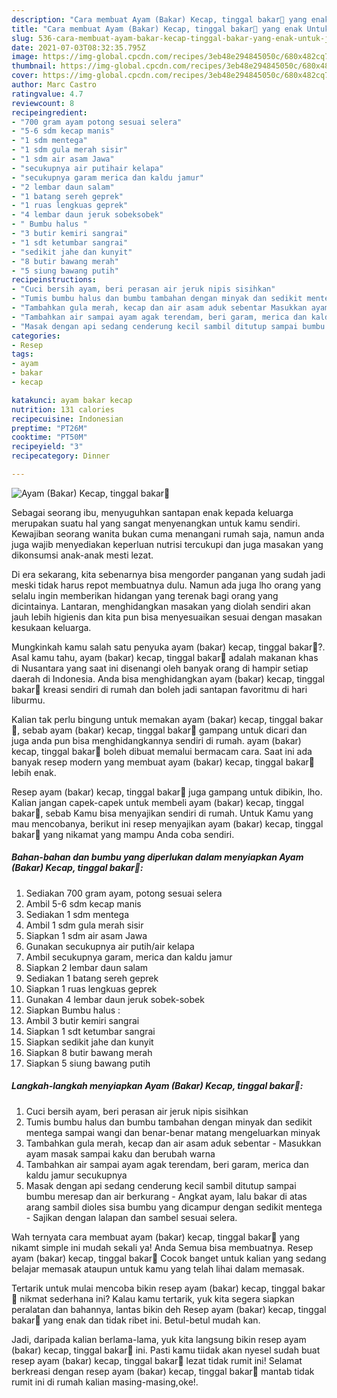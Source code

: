 ```yaml
---
description: "Cara membuat Ayam (Bakar) Kecap, tinggal bakar🤗 yang enak Untuk Jualan"
title: "Cara membuat Ayam (Bakar) Kecap, tinggal bakar🤗 yang enak Untuk Jualan"
slug: 536-cara-membuat-ayam-bakar-kecap-tinggal-bakar-yang-enak-untuk-jualan
date: 2021-07-03T08:32:35.795Z
image: https://img-global.cpcdn.com/recipes/3eb48e294845050c/680x482cq70/ayam-bakar-kecap-tinggal-bakar🤗-foto-resep-utama.jpg
thumbnail: https://img-global.cpcdn.com/recipes/3eb48e294845050c/680x482cq70/ayam-bakar-kecap-tinggal-bakar🤗-foto-resep-utama.jpg
cover: https://img-global.cpcdn.com/recipes/3eb48e294845050c/680x482cq70/ayam-bakar-kecap-tinggal-bakar🤗-foto-resep-utama.jpg
author: Marc Castro
ratingvalue: 4.7
reviewcount: 8
recipeingredient:
- "700 gram ayam potong sesuai selera"
- "5-6 sdm kecap manis"
- "1 sdm mentega"
- "1 sdm gula merah sisir"
- "1 sdm air asam Jawa"
- "secukupnya air putihair kelapa"
- "secukupnya garam merica dan kaldu jamur"
- "2 lembar daun salam"
- "1 batang sereh geprek"
- "1 ruas lengkuas geprek"
- "4 lembar daun jeruk sobeksobek"
- " Bumbu halus "
- "3 butir kemiri sangrai"
- "1 sdt ketumbar sangrai"
- "sedikit jahe dan kunyit"
- "8 butir bawang merah"
- "5 siung bawang putih"
recipeinstructions:
- "Cuci bersih ayam, beri perasan air jeruk nipis sisihkan"
- "Tumis bumbu halus dan bumbu tambahan dengan minyak dan sedikit mentega sampai wangi dan benar-benar matang mengeluarkan minyak"
- "Tambahkan gula merah, kecap dan air asam aduk sebentar Masukkan ayam masak sampai kaku dan berubah warna"
- "Tambahkan air sampai ayam agak terendam, beri garam, merica dan kaldu jamur secukupnya"
- "Masak dengan api sedang cenderung kecil sambil ditutup sampai bumbu meresap dan air berkurang Angkat ayam, lalu bakar di atas arang sambil dioles sisa bumbu yang dicampur dengan sedikit mentega Sajikan dengan lalapan dan sambel sesuai selera."
categories:
- Resep
tags:
- ayam
- bakar
- kecap

katakunci: ayam bakar kecap 
nutrition: 131 calories
recipecuisine: Indonesian
preptime: "PT26M"
cooktime: "PT50M"
recipeyield: "3"
recipecategory: Dinner

---
```



![Ayam (Bakar) Kecap, tinggal bakar🤗](https://img-global.cpcdn.com/recipes/3eb48e294845050c/680x482cq70/ayam-bakar-kecap-tinggal-bakar🤗-foto-resep-utama.jpg)

Sebagai seorang ibu, menyuguhkan santapan enak kepada keluarga merupakan suatu hal yang sangat menyenangkan untuk kamu sendiri. Kewajiban seorang  wanita bukan cuma menangani rumah saja, namun anda juga wajib menyediakan keperluan nutrisi tercukupi dan juga masakan yang dikonsumsi anak-anak mesti lezat.

Di era  sekarang, kita sebenarnya bisa mengorder panganan yang sudah jadi meski tidak harus repot membuatnya dulu. Namun ada juga lho orang yang selalu ingin memberikan hidangan yang terenak bagi orang yang dicintainya. Lantaran, menghidangkan masakan yang diolah sendiri akan jauh lebih higienis dan kita pun bisa menyesuaikan sesuai dengan masakan kesukaan keluarga. 



Mungkinkah kamu salah satu penyuka ayam (bakar) kecap, tinggal bakar🤗?. Asal kamu tahu, ayam (bakar) kecap, tinggal bakar🤗 adalah makanan khas di Nusantara yang saat ini disenangi oleh banyak orang di hampir setiap daerah di Indonesia. Anda bisa menghidangkan ayam (bakar) kecap, tinggal bakar🤗 kreasi sendiri di rumah dan boleh jadi santapan favoritmu di hari liburmu.

Kalian tak perlu bingung untuk memakan ayam (bakar) kecap, tinggal bakar🤗, sebab ayam (bakar) kecap, tinggal bakar🤗 gampang untuk dicari dan juga anda pun bisa menghidangkannya sendiri di rumah. ayam (bakar) kecap, tinggal bakar🤗 boleh dibuat memalui bermacam cara. Saat ini ada banyak resep modern yang membuat ayam (bakar) kecap, tinggal bakar🤗 lebih enak.

Resep ayam (bakar) kecap, tinggal bakar🤗 juga gampang untuk dibikin, lho. Kalian jangan capek-capek untuk membeli ayam (bakar) kecap, tinggal bakar🤗, sebab Kamu bisa menyajikan sendiri di rumah. Untuk Kamu yang mau mencobanya, berikut ini resep menyajikan ayam (bakar) kecap, tinggal bakar🤗 yang nikamat yang mampu Anda coba sendiri.

<!--inarticleads1-->

##### Bahan-bahan dan bumbu yang diperlukan dalam menyiapkan Ayam (Bakar) Kecap, tinggal bakar🤗:

1. Sediakan 700 gram ayam, potong sesuai selera
1. Ambil 5-6 sdm kecap manis
1. Sediakan 1 sdm mentega
1. Ambil 1 sdm gula merah sisir
1. Siapkan 1 sdm air asam Jawa
1. Gunakan secukupnya air putih/air kelapa
1. Ambil secukupnya garam, merica dan kaldu jamur
1. Siapkan 2 lembar daun salam
1. Sediakan 1 batang sereh geprek
1. Siapkan 1 ruas lengkuas geprek
1. Gunakan 4 lembar daun jeruk sobek-sobek
1. Siapkan  Bumbu halus :
1. Ambil 3 butir kemiri sangrai
1. Siapkan 1 sdt ketumbar sangrai
1. Siapkan sedikit jahe dan kunyit
1. Siapkan 8 butir bawang merah
1. Siapkan 5 siung bawang putih




<!--inarticleads2-->

##### Langkah-langkah menyiapkan Ayam (Bakar) Kecap, tinggal bakar🤗:

1. Cuci bersih ayam, beri perasan air jeruk nipis sisihkan
1. Tumis bumbu halus dan bumbu tambahan dengan minyak dan sedikit mentega sampai wangi dan benar-benar matang mengeluarkan minyak
1. Tambahkan gula merah, kecap dan air asam aduk sebentar - Masukkan ayam masak sampai kaku dan berubah warna
1. Tambahkan air sampai ayam agak terendam, beri garam, merica dan kaldu jamur secukupnya
1. Masak dengan api sedang cenderung kecil sambil ditutup sampai bumbu meresap dan air berkurang - Angkat ayam, lalu bakar di atas arang sambil dioles sisa bumbu yang dicampur dengan sedikit mentega - Sajikan dengan lalapan dan sambel sesuai selera.




Wah ternyata cara membuat ayam (bakar) kecap, tinggal bakar🤗 yang nikamt simple ini mudah sekali ya! Anda Semua bisa membuatnya. Resep ayam (bakar) kecap, tinggal bakar🤗 Cocok banget untuk kalian yang sedang belajar memasak ataupun untuk kamu yang telah lihai dalam memasak.

Tertarik untuk mulai mencoba bikin resep ayam (bakar) kecap, tinggal bakar🤗 nikmat sederhana ini? Kalau kamu tertarik, yuk kita segera siapkan peralatan dan bahannya, lantas bikin deh Resep ayam (bakar) kecap, tinggal bakar🤗 yang enak dan tidak ribet ini. Betul-betul mudah kan. 

Jadi, daripada kalian berlama-lama, yuk kita langsung bikin resep ayam (bakar) kecap, tinggal bakar🤗 ini. Pasti kamu tiidak akan nyesel sudah buat resep ayam (bakar) kecap, tinggal bakar🤗 lezat tidak rumit ini! Selamat berkreasi dengan resep ayam (bakar) kecap, tinggal bakar🤗 mantab tidak rumit ini di rumah kalian masing-masing,oke!.

